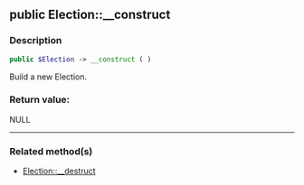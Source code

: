 ## public Election::__construct

### Description    

```php
public $Election -> __construct ( )
```

Build a new Election.    


### Return value:   

NULL


---------------------------------------

### Related method(s)      

* [Election::__destruct](../Election%20Class/public%20Election--__destruct.md)    
